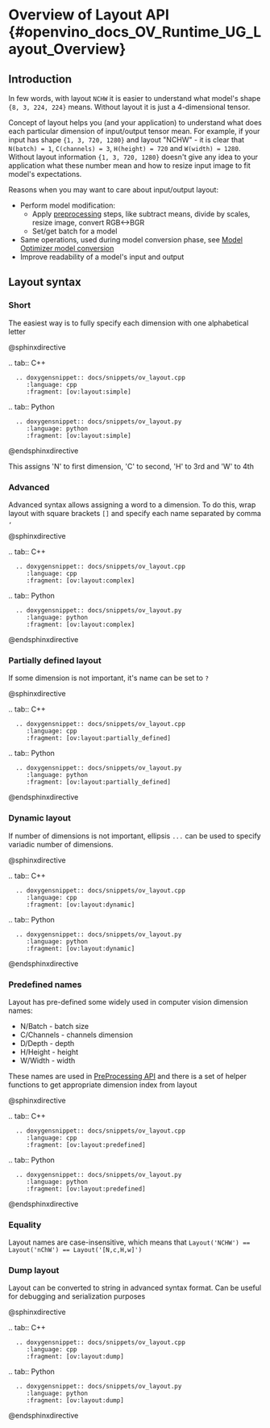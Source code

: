 # Overview of Layout API {#openvino_docs_OV_Runtime_UG_Layout_Overview}

## Introduction

In few words, with layout `NCHW` it is easier to understand what model's shape `{8, 3, 224, 224}` means. Without layout it is just a 4-dimensional tensor.


Concept of layout helps you (and your application) to understand what does each particular dimension of input/output tensor mean. For example, if your input has shape `{1, 3, 720, 1280}` and layout "NCHW" - it is clear that `N(batch) = 1`, `C(channels) = 3`, `H(height) = 720` and `W(width) = 1280`. Without layout information `{1, 3, 720, 1280}` doesn't give any idea to your application what these number mean and how to resize input image to fit model's expectations.


Reasons when you may want to care about input/output layout:
 - Perform model modification:
    - Apply [preprocessing](./preprocessing_overview.md) steps, like subtract means, divide by scales, resize image, convert RGB<->BGR
    - Set/get batch for a model
 - Same operations, used during model conversion phase, see [Model Optimizer model conversion](../MO_DG/prepare_model/convert_model/Converting_Model.md)
 - Improve readability of a model's input and output

## Layout syntax

### Short
The easiest way is to fully specify each dimension with one alphabetical letter

@sphinxdirective

.. tab:: C++

      .. doxygensnippet:: docs/snippets/ov_layout.cpp
         :language: cpp
         :fragment: [ov:layout:simple]

.. tab:: Python

      .. doxygensnippet:: docs/snippets/ov_layout.py
         :language: python
         :fragment: [ov:layout:simple]

@endsphinxdirective

This assigns 'N' to first dimension, 'C' to second, 'H' to 3rd and 'W' to 4th

### Advanced
Advanced syntax allows assigning a word to a dimension. To do this, wrap layout with square brackets `[]` and specify each name separated by comma `,`

@sphinxdirective

.. tab:: C++

      .. doxygensnippet:: docs/snippets/ov_layout.cpp
         :language: cpp
         :fragment: [ov:layout:complex]

.. tab:: Python

      .. doxygensnippet:: docs/snippets/ov_layout.py
         :language: python
         :fragment: [ov:layout:complex]

@endsphinxdirective


### Partially defined layout
If some dimension is not important, it's name can be set to `?`

@sphinxdirective

.. tab:: C++

      .. doxygensnippet:: docs/snippets/ov_layout.cpp
         :language: cpp
         :fragment: [ov:layout:partially_defined]

.. tab:: Python

      .. doxygensnippet:: docs/snippets/ov_layout.py
         :language: python
         :fragment: [ov:layout:partially_defined]

@endsphinxdirective


### Dynamic layout
If number of dimensions is not important, ellipsis `...` can be used to specify variadic number of dimensions.

@sphinxdirective

.. tab:: C++

      .. doxygensnippet:: docs/snippets/ov_layout.cpp
         :language: cpp
         :fragment: [ov:layout:dynamic]

.. tab:: Python

      .. doxygensnippet:: docs/snippets/ov_layout.py
         :language: python
         :fragment: [ov:layout:dynamic]

@endsphinxdirective

### Predefined names

Layout has pre-defined some widely used in computer vision dimension names:
- N/Batch - batch size
- C/Channels - channels dimension
- D/Depth - depth
- H/Height - height
- W/Width - width

These names are used in [PreProcessing API](./preprocessing_overview.md) and there is a set of helper functions to get appropriate dimension index from layout

@sphinxdirective

.. tab:: C++

      .. doxygensnippet:: docs/snippets/ov_layout.cpp
         :language: cpp
         :fragment: [ov:layout:predefined]

.. tab:: Python

      .. doxygensnippet:: docs/snippets/ov_layout.py
         :language: python
         :fragment: [ov:layout:predefined]

@endsphinxdirective


### Equality

Layout names are case-insensitive, which means that `Layout('NCHW') == Layout('nChW') == Layout('[N,c,H,w]')`

### Dump layout

Layout can be converted to string in advanced syntax format. Can be useful for debugging and serialization purposes

@sphinxdirective

.. tab:: C++

      .. doxygensnippet:: docs/snippets/ov_layout.cpp
         :language: cpp
         :fragment: [ov:layout:dump]

.. tab:: Python

      .. doxygensnippet:: docs/snippets/ov_layout.py
         :language: python
         :fragment: [ov:layout:dump]

@endsphinxdirective
